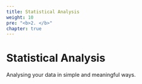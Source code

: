 ```yaml
---
title: Statistical Analysis
weight: 10
pre: "<b>2. </b>"
chapter: true
---
```

# Statistical Analysis

Analysing your data in simple and meaningful ways.
